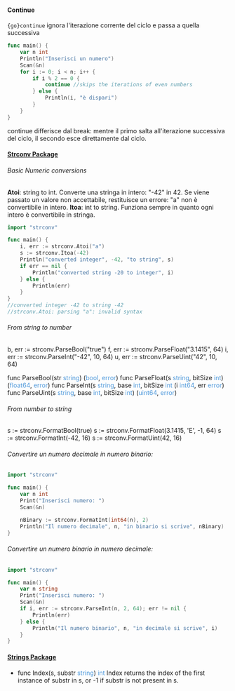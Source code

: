 #### Continue
`{go}continue`  ignora l'iterazione corrente del ciclo e passa a quella successiva
```go
func main() {
	var n int
	Println("Inserisci un numero")
	Scan(&n)
	for i := 0; i < n; i++ {
		if i % 2 == 0 {
			continue //skips the iterations of even numbers
		} else {
			Println(i, "è dispari")
		}
	}
}
```
continue differisce dal break: mentre il primo salta all'iterazione successiva del ciclo, il secondo esce direttamente dal ciclo.

#### [Strconv Package](https://pkg.go.dev/strconv)
###### Basic Numeric conversions
**Atoi**: string to int. Converte una stringa in intero: "-42" in 42. Se viene passato un valore non accettabile, restituisce un errore: "a" non è convertibile in intero.
**Itoa**: int to string. Funziona sempre in quanto ogni intero è convertibile in stringa.
```go err:4
import "strconv"

func main() {
	i, err := strconv.Atoi("a")
	s := strconv.Itoa(-42)
	Println("converted integer", -42, "to string", s)
	if err == nil {
		Println("converted string -20 to integer", i)
	} else {
		Println(err)
	}
}
//converted integer -42 to string -42 
//strconv.Atoi: parsing "a": invalid syntax
```

###### From string to number
b, err := strconv.ParseBool("true")
f, err := strconv.ParseFloat("3.1415", 64)
i, err := strconv.ParseInt("-42", 10, 64)
u, err := strconv.ParseUint("42", 10, 64)

func ParseBool(str <span style="color:#4d98db">string</span>) (<span style="color:#4d98db">bool</span>, <span style="color:#4d98db">error</span>)
func ParseFloat(s <span style="color:#4d98db">string</span>, bitSize <span style="color:#4d98db">int</span>) (<span style="color:#4d98db">float64</span>, <span style="color:#4d98db">error</span>)
func ParseInt(s <span style="color:#4d98db">string</span>, base <span style="color:#4d98db">int</span>, bitSize <span style="color:#4d98db">int</span> (i <span style="color:#4d98db">int64</span>, err <span style="color:#4d98db">error</span>)
func ParseUint(s <span style="color:#4d98db">string</span>, ba<span style="color:#4d98db"><span style="color:#4d98db"></span></span>se <span style="color:#4d98db">int</span>, bitSize <span style="color:#4d98db">int</span>) (<span style="color:#4d98db">uint64</span>, <span style="color:#4d98db">error</span>)
###### From number to string
s := strconv.FormatBool(true)
s := strconv.FormatFloat(3.1415, 'E', -1, 64)
s := strconv.FormatInt(-42, 16)
s := strconv.FormatUint(42, 16)
###### Convertire un numero decimale in numero binario:
```go
import "strconv"

func main() {
	var n int
	Print("Inserisci numero: ")
	Scan(&n)

	nBinary := strconv.FormatInt(int64(n), 2)
	Println("Il numero decimale", n, "in binario si scrive", nBinary)
}
```
###### Convertire un numero binario in  numero decimale:
```go
import "strconv"

func main() {
	var n string
	Print("Inserisci numero: ")
	Scan(&n)
	if i, err := strconv.ParseInt(n, 2, 64); err != nil {
        Println(err)
    } else {
		Println("Il numero binario", n, "in decimale si scrive", i)
    }
}
```

#### [Strings Package](https://pkg.go.dev/strings#Index)
- func Index(s, substr <span style="color:#4d98db">string</span>) <span style="color:#4d98db">int</span>
	Index returns the index of the first instance of substr in s, or -1 if substr is not present in s.
